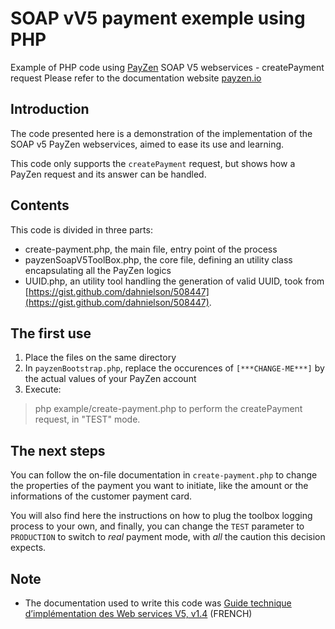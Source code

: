 # SOAP vV5 payment exemple using PHP
Example of PHP code using [PayZen](https://payzen.eu/) SOAP V5 webservices - createPayment request
Please refer to the documentation website [payzen.io](https://payzen.io/fr-FR/webservices-payment/implementation-webservices-v5/historique-du-document.html)

## Introduction
The code presented here is a demonstration of the implementation of the SOAP v5 PayZen webservices, aimed to ease its use and learning.

This code only supports the `createPayment` request, but shows how a PayZen request and its answer can be handled.


## Contents
This code is divided in three parts:
* create-payment.php, the main file, entry point of the process
* payzenSoapV5ToolBox.php, the core file, defining an utility class encapsulating all the PayZen logics
* UUID.php, an utility tool handling the generation of valid UUID, took from [https://gist.github.com/dahnielson/508447](https://gist.github.com/dahnielson/508447).


## The first use
1. Place the files on the same directory
2. In `payzenBootstrap.php`, replace the occurences of `[***CHANGE-ME***]` by the actual values of your PayZen account
3. Execute:
> php example/create-payment.php
to perform the createPayment request, in "TEST" mode.


## The next steps
You can follow the on-file documentation in `create-payment.php` to change the properties of the payment you want to initiate, like the amount or the informations of the customer payment card.

You will also find here the instructions on how to plug the toolbox logging process to your own, and finally, you can change the `TEST` parameter to `PRODUCTION` to switch to _real_ payment mode, with *all* the caution this decision expects.


## Note
* The documentation used to write this code was [Guide technique d’implémentation des Web services V5, v1.4](https://payzen.eu/wp-content/uploads/2015/09/Guide_technique_d_implementation_Webservice_V5_v1.4_Payzen.pdf) (FRENCH)




